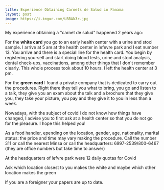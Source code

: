 ```yaml
---
title: Experience Obtaining Carnets de Salud in Panama
layout: post
image: https://i.imgur.com/U8BAk3r.jpg
---
```


My experience obtaining a "carnet de salud" happened 2 years ago:

For the **white card** you go to an early health center with a urine and stool sample. I arrive at 5 am at the health center in lefevre park and I eat number 13. You arrive and there is a special line for the health card. You begin by registering yourself and start doing blood tests, urine and stool analysis, dental check-ups, vaccinations, among other things that I don't remember clearly. This whole process took about 10 hours. I left the health center at 3 pm.

For the **green card** I found a private company that is dedicated to carry out the procedures. Right there they tell you what to bring, you go and listen to a talk, they give you an exam about the talk and a brochure that they give you, they take your picture, you pay and they give it to you in less than a week.

Nowadays,  with the subject of covid I do not know how things have changed, I advise you to first ask at a health center so that you do not go for the pleasure. I hope this helped you!

As a food handler, epending on the location, gender, age, nationality, marital status: the price and time may vary making the procedure. Call the number 311 or call the nearest Minsa or call the headquarters: 6997-2539/800-6467 (they are office numbers but take time to answer)

At the headquarters of lefvre park were 12 daily quotas for Covid

Ask which location closest to you makes the white and maybe which other location makes the green

If you are a foreigner your papers are up to date.
